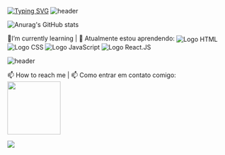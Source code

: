 [![Typing SVG](https://readme-typing-svg.herokuapp.com?font=Parkinsans&weight=500&pause=1000&color=6E6E6E&center=verdadeiro&vCenter=verdadeiro&repeat=verdadeiro&random=falso&width=600&height=60&lines=Hello%2C+my+name+is+Maria+Eduarda;Ol%C3%A1%2C+Eu+me+chamo+Maria+Eduarda.;I+am+a+Software+Engineering+student;Sou+estudante+de+Engenharia+de+Software.;%F0%9F%8C%9F%F0%9F%8C%88+Welcome+to+my+Repository!!+%F0%9F%8C%88%F0%9F%8C%9F;%F0%9F%8C%9F%F0%9F%8C%88+Seja+Bem+vindos+ao+meu+reposit%C3%B3rio!!+%F0%9F%8C%88%F0%9F%8C%9F)](https://git.io/typing-svg)
![header](https://capsule-render.vercel.app/api?type=soft&color=gradient&height=10)

![Anurag's GitHub stats](https://github-readme-stats.vercel.app/api?username=MariEDaitx&show_icons=true&bg_color=00000000)

🌱I’m currently learning | 🌱 Atualmente estou aprendendo:
 <img align="center" alt="Logo HTML" src="https://img.shields.io/badge/HTML5-E34F26?style=for-the-badge&logo=html5&logoColor=white" />
   <img align="center" alt="Logo CSS" src="https://img.shields.io/badge/CSS3-1572B6?style=for-the-badge&logo=css3&logoColor=white" />
   <img align="center" alt="Logo JavaScript" src="https://img.shields.io/badge/JavaScript-F7DF1E?style=for-the-badge&logo=javascript&logoColor=black" />
   <img align="center" alt="Logo React.JS" src="https://img.shields.io/badge/React-20232A?style=for-the-badge&logo=react&logoColor=61DAFB" />

![header](https://capsule-render.vercel.app/api?type=soft&color=gradient&height=10)


📫 How to reach me | 📫 Como entrar em contato comigo:
 <img height="120px" src="https://cdn.discordapp.com/attachments/1118705853097328773/1118706345047236660/gifgithub.gif"/> 
 <div >
<a target="_blank" style="display: inline-block;" href="https://www.linkedin.com/in/maria-eduarda-santos-daitx-157b05334"><img src="https://img.shields.io/badge/-LinkedIn-%230077B5?style=for-the-badge&logo=linkedin&logoColor=white" ></a>
</div>
<!--
**MariEDaitx/MariEDaitx** is a ✨ _special_ ✨ repository because its `README.md` (this file) appears on your GitHub profile.

Here are some ideas to get you started:

- 🔭 I’m currently working on ...
-  
- 👯 I’m looking to collaborate on ...
- 🤔 I’m looking for help with ...
- 💬 Ask me about ...
- 📫 How to reach me: ...
- 😄 Pronouns: ...
- ⚡ Fun fact: ...
-->
